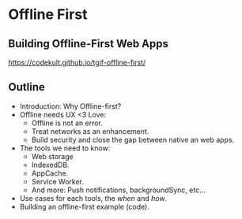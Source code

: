 # Offline First

## Building Offline-First Web Apps

https://codekult.github.io/tgif-offline-first/

## Outline
- Introduction: Why Offline-first?
- Offline needs UX \<3 Love:
	* Offline is not an error.
	* Treat networks as an enhancement.
	* Build security and close the gap between native an web apps.
- The tools we need to know:
	* Web storage
	* IndexedDB.
	* AppCache.
	* Service Worker.
	* And more: Push notifications, backgroundSync, etc…
- Use cases for each tools, the _when_ and _how_.
- Building an offline-first example (code).
